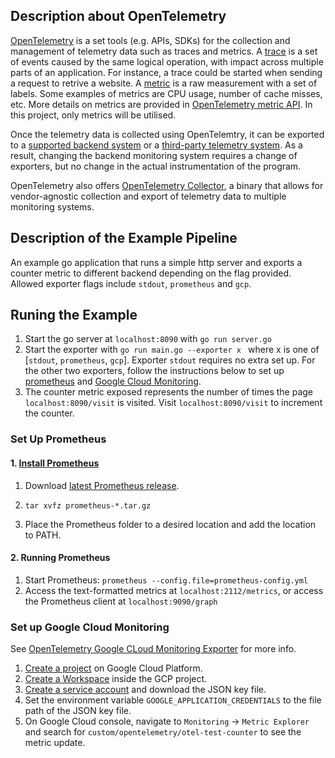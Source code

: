 ## Description about OpenTelemetry

[OpenTelemetry](https://opentelemetry.io/) is a set tools (e.g. APIs, SDKs) for the collection and management of telemetry data such as traces and metrics. 
A [trace](https://github.com/open-telemetry/opentelemetry-specification/blob/master/specification/overview.md#distributed-tracing) is a set of events caused by the same logical operation, with impact across multiple parts of an application. For instance, a trace could be started when sending a request to retrive a website.
A [metric](https://github.com/open-telemetry/opentelemetry-specification/blob/master/specification/overview.md#metrics) is a raw measurement with a set of labels. Some examples of metrics are CPU usage, number of cache misses, etc. 
More details on metrics are provided in [OpenTelemetry metric API](https://github.com/open-telemetry/opentelemetry-specification/blob/master/specification/metrics/api.md#metrics-api).
In this project, only metrics will be utilised.

Once the telemetry data is collected using OpenTelemtry, it can be exported to a [supported backend system](https://github.com/open-telemetry/opentelemetry-go/tree/master/exporters) or a [third-party telemetry system](https://github.com/open-telemetry/opentelemetry-go-contrib/tree/master/exporters). 
As a result, changing the backend monitoring system requires a change of exporters, but no change in the actual instrumentation of the program.

OpenTelemetry also offers [OpenTelemetry Collector](https://opentelemetry.io/docs/collector/about/), a binary that allows for vendor-agnostic collection and export of telemetry data to multiple monitoring systems.

## Description of the Example Pipeline

An example go application that runs a simple http server and exports a counter metric to different backend depending on the flag provided. Allowed exporter flags include `stdout`, `prometheus` and `gcp`.

## Runing the Example

1. Start the go server at `localhost:8090` with `go run server.go`
2. Start the exporter with `go run main.go --exporter x ` where x is one of [`stdout`, `prometheus`, `gcp`]. 
Exporter `stdout` requires no extra set up. For the other two exporters, follow the instructions below to set up [prometheus](#set-up-prometheus) and [Google Cloud Monitoring](#set-up-google-cloud-monitoring). 
3. The counter metric exposed represents the number of times the page `localhost:8090/visit` is visited. Visit `localhost:8090/visit` to increment the counter.

### Set Up Prometheus 
#### 1. [Install Prometheus](https://prometheus.io/docs/introduction/first_steps/#downloading-prometheus)

1. Download [latest Prometheus release](https://prometheus.io/download/).
2. 
    ```
    tar xvfz prometheus-*.tar.gz
    ```
3. Place the Prometheus folder to a desired location and add the location to PATH.

#### 2. Running Prometheus

1. Start Prometheus: `prometheus --config.file=prometheus-config.yml`
2. Access the text-formatted metrics at `localhost:2112/metrics`, or access the Prometheus client at `localhost:9090/graph`

### Set up Google Cloud Monitoring

See [OpenTelemetry Google CLoud Monitoring Exporter](https://github.com/GoogleCloudPlatform/opentelemetry-operations-go/blob/master/exporter/metric/README.md) for more info.

1. [Create a project](https://cloud.google.com/resource-manager/docs/creating-managing-projects) on Google Cloud Platform. 
2. [Create a Workspace](https://cloud.google.com/monitoring/workspaces/create) inside the GCP project.
3. [Create a service account](https://cloud.google.com/docs/authentication/production#create_service_account) and download the JSON key file.
4. Set the environment variable `GOOGLE_APPLICATION_CREDENTIALS` to the file path of the JSON key file.
5. On Google Cloud console, navigate to `Monitoring` -> `Metric Explorer` and search for `custom/opentelemetry/otel-test-counter` to see the metric update.